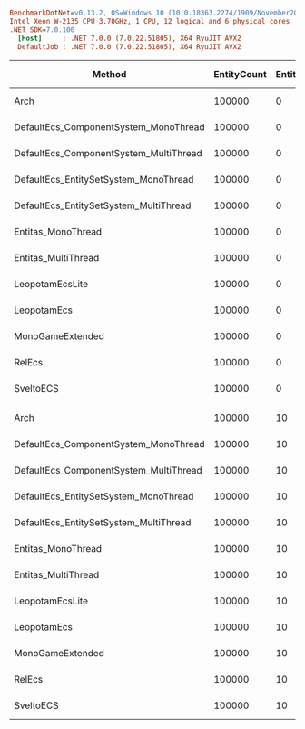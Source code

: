 ``` ini

BenchmarkDotNet=v0.13.2, OS=Windows 10 (10.0.18363.2274/1909/November2019Update/19H2)
Intel Xeon W-2135 CPU 3.70GHz, 1 CPU, 12 logical and 6 physical cores
.NET SDK=7.0.100
  [Host]     : .NET 7.0.0 (7.0.22.51805), X64 RyuJIT AVX2
  DefaultJob : .NET 7.0.0 (7.0.22.51805), X64 RyuJIT AVX2


```
|                                 Method | EntityCount | EntityPadding |         Mean |      Error |     StdDev |  Ratio | RatioSD | CacheMisses/Op | Allocated | Alloc Ratio |
|--------------------------------------- |------------ |-------------- |-------------:|-----------:|-----------:|-------:|--------:|---------------:|----------:|------------:|
|                                   Arch |      100000 |             0 |     47.29 μs |   0.146 μs |   0.129 μs |   0.96 |    0.03 |              5 |         - |          NA |
|  DefaultEcs_ComponentSystem_MonoThread |      100000 |             0 |     48.81 μs |   0.976 μs |   1.833 μs |   1.00 |    0.00 |              3 |         - |          NA |
| DefaultEcs_ComponentSystem_MultiThread |      100000 |             0 |     49.11 μs |   0.976 μs |   1.603 μs |   1.01 |    0.06 |              3 |         - |          NA |
|  DefaultEcs_EntitySetSystem_MonoThread |      100000 |             0 |     97.52 μs |   0.329 μs |   0.308 μs |   1.98 |    0.06 |             16 |         - |          NA |
| DefaultEcs_EntitySetSystem_MultiThread |      100000 |             0 |     56.92 μs |   1.087 μs |   1.116 μs |   1.16 |    0.04 |             48 |         - |          NA |
|                     Entitas_MonoThread |      100000 |             0 |  7,731.18 μs | 154.481 μs | 151.721 μs | 157.85 |    5.95 |        656,836 |     109 B |          NA |
|                    Entitas_MultiThread |      100000 |             0 |  1,731.07 μs |  14.332 μs |  12.705 μs |  35.25 |    1.09 |        659,308 |    1155 B |          NA |
|                        LeopotamEcsLite |      100000 |             0 |  1,216.38 μs |  24.296 μs |  41.909 μs |  24.96 |    1.38 |            403 |       3 B |          NA |
|                            LeopotamEcs |      100000 |             0 |     88.80 μs |   1.409 μs |   2.681 μs |   1.82 |    0.09 |              8 |         - |          NA |
|                       MonoGameExtended |      100000 |             0 |    724.49 μs |  14.143 μs |  19.826 μs |  14.82 |    0.63 |         10,379 |     161 B |          NA |
|                                 RelEcs |      100000 |             0 |    441.76 μs |   8.687 μs |  18.133 μs |   9.06 |    0.53 |         19,148 |     121 B |          NA |
|                              SveltoECS |      100000 |             0 |    122.66 μs |   2.437 μs |   5.598 μs |   2.53 |    0.17 |             11 |         - |          NA |
|                                        |             |               |              |            |            |        |         |                |           |             |
|                                   Arch |      100000 |            10 |     50.22 μs |   0.988 μs |   1.782 μs |   1.10 |    0.03 |              5 |         - |          NA |
|  DefaultEcs_ComponentSystem_MonoThread |      100000 |            10 |     45.36 μs |   0.099 μs |   0.083 μs |   1.00 |    0.00 |              3 |         - |          NA |
| DefaultEcs_ComponentSystem_MultiThread |      100000 |            10 |     48.77 μs |   0.966 μs |   2.314 μs |   1.04 |    0.05 |              3 |         - |          NA |
|  DefaultEcs_EntitySetSystem_MonoThread |      100000 |            10 |    217.01 μs |   4.259 μs |   8.103 μs |   4.73 |    0.10 |            949 |         - |          NA |
| DefaultEcs_EntitySetSystem_MultiThread |      100000 |            10 |    110.47 μs |   4.168 μs |  11.825 μs |   2.28 |    0.18 |          1,197 |         - |          NA |
|                     Entitas_MonoThread |      100000 |            10 | 27,109.23 μs | 423.937 μs | 354.007 μs | 597.68 |    8.35 |        355,772 |     148 B |          NA |
|                    Entitas_MultiThread |      100000 |            10 |  3,711.01 μs |  72.752 μs |  64.493 μs |  81.82 |    1.44 |        298,173 |    1159 B |          NA |
|                        LeopotamEcsLite |      100000 |            10 |  3,684.60 μs |  73.366 μs |  81.546 μs |  81.20 |    2.05 |        296,765 |       5 B |          NA |
|                            LeopotamEcs |      100000 |            10 |     88.92 μs |   1.728 μs |   2.840 μs |   1.97 |    0.06 |              7 |         - |          NA |
|                       MonoGameExtended |      100000 |            10 |  2,867.97 μs |  51.590 μs |  68.871 μs |  63.31 |    1.69 |        345,912 |     165 B |          NA |
|                                 RelEcs |      100000 |            10 |  1,404.83 μs |  27.577 μs |  45.309 μs |  31.33 |    1.24 |        162,074 |     123 B |          NA |
|                              SveltoECS |      100000 |            10 |    122.13 μs |   2.428 μs |   3.989 μs |   2.66 |    0.07 |              7 |         - |          NA |
